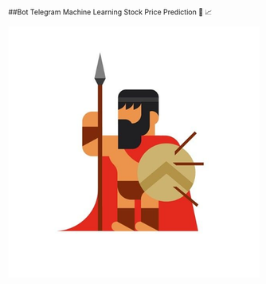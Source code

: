 ##Bot Telegram Machine Learning Stock Price Prediction 🤖 📈 

<p align="center">
  <img src="./icon/logo-leonidas-flat.jpg" width="636" title="hover text">
</p>
